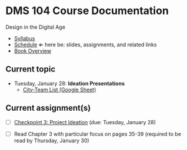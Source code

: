 # DMS 104 Course Documentation
Design in the Digital Age

- [Syllabus](syllabus.md)
- [Schedule](schedule.md)  &lArr; here be: slides, assignments, and related links
- [Book Overview](book-overview.md)

## Current topic

- Tuesday, January 28: **Ideation Presentations**
  - [City-Team List (Google Sheet)](https://docs.google.com/spreadsheets/d/1UbdBF9IbIszRgiBGJvKIZuRk87naHoRm23v-MqI_drE/edit#gid=0)

## Current assignment(s)

- [ ] [Checkpoint 3: Project Ideation](checkpoint03-project-ideation/instructions.md) (due: Tuesday, January 28)
- [ ] Read Chapter 3 with particular focus on pages 35-39 (required to be read by Thursday, January 30)

